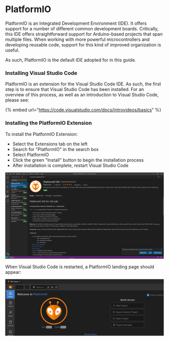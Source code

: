 # PlatformIO

PlatformIO is an Integrated Development Environment \(IDE\).  It offers support for a number of different common development boards.  Critically, this IDE offers straightforward support for Arduino-based projects that span multiple files.  When working with more powerful microcontrollers and developing reusable code, support for this kind of improved organization is useful.

As such, PlatformIO is the default IDE adopted for in this guide.

### Installing Visual Studio Code

PlatformIO is an extension for the Visual Studio Code IDE.  As such, the first step is to ensure that Visual Studio Code has been installed.  For an overview of this process, as well as an introduction to Visual Studio Code, please see:

{% embed url="https://code.visualstudio.com/docs/introvideos/basics" %}

### Installing the PlatformIO Extension

To install the PlatformIO Extension:

* Select the Extensions tab on the left
* Search for "PlatformIO" in the search box
* Select PlatformIO
* Click the green "Install" button to begin the installation process
* After installation is complete, restart Visual Studio Code

![Extension - PlatformIO IDE](../../.gitbook/assets/image%20%282%29.png)

When Visual Studio Code is restarted, a PlatformIO landing page should appear:

![PlatformIO Landing Page](../../.gitbook/assets/image%20%283%29.png)





